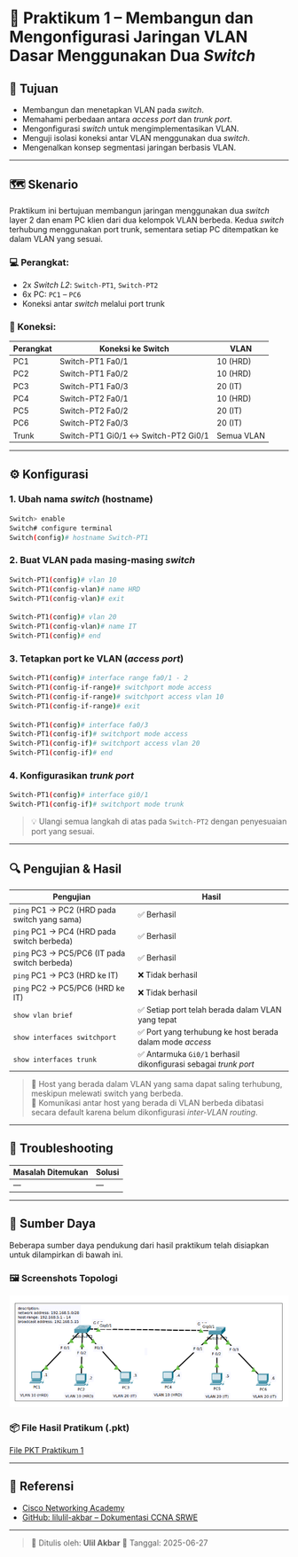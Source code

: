 # 📘 Praktikum 1 – Membangun dan Mengonfigurasi Jaringan VLAN Dasar Menggunakan Dua *Switch*

## 🎯 Tujuan

- Membangun dan menetapkan VLAN pada *switch*.
- Memahami perbedaan antara *access port* dan *trunk port*.
- Mengonfigurasi *switch* untuk mengimplementasikan VLAN.
- Menguji isolasi koneksi antar VLAN menggunakan dua *switch*.
- Mengenalkan konsep segmentasi jaringan berbasis VLAN.

---

## 🗺️ Skenario

Praktikum ini bertujuan membangun jaringan menggunakan dua *switch* layer 2 dan enam PC klien dari dua kelompok VLAN berbeda. Kedua *switch* terhubung menggunakan port trunk, sementara setiap PC ditempatkan ke dalam VLAN yang sesuai.

### 💻 Perangkat:

- 2x *Switch L2*: `Switch-PT1`, `Switch-PT2`
- 6x PC: `PC1` – `PC6`
- Koneksi antar *switch* melalui port trunk

### 🔗 Koneksi:

| Perangkat | Koneksi ke Switch | VLAN        |
|-----------|-------------------|-------------|
| PC1       | Switch-PT1 Fa0/1  | 10 (HRD)    |
| PC2       | Switch-PT1 Fa0/2  | 10 (HRD)    |
| PC3       | Switch-PT1 Fa0/3  | 20 (IT)     |
| PC4       | Switch-PT2 Fa0/1  | 10 (HRD)    |
| PC5       | Switch-PT2 Fa0/2  | 20 (IT)     |
| PC6       | Switch-PT2 Fa0/3  | 20 (IT)     |
| Trunk     | Switch-PT1 Gi0/1 ↔ Switch-PT2 Gi0/1 | Semua VLAN |


---

## ⚙️ Konfigurasi

### 1. Ubah nama *switch* (hostname)

```bash
Switch> enable
Switch# configure terminal
Switch(config)# hostname Switch-PT1
````

### 2. Buat VLAN pada masing-masing *switch*

```bash
Switch-PT1(config)# vlan 10
Switch-PT1(config-vlan)# name HRD
Switch-PT1(config-vlan)# exit

Switch-PT1(config)# vlan 20
Switch-PT1(config-vlan)# name IT
Switch-PT1(config)# end
```

### 3. Tetapkan port ke VLAN (*access port*)

```bash
Switch-PT1(config)# interface range fa0/1 - 2
Switch-PT1(config-if-range)# switchport mode access
Switch-PT1(config-if-range)# switchport access vlan 10
Switch-PT1(config-if-range)# exit

Switch-PT1(config)# interface fa0/3
Switch-PT1(config-if)# switchport mode access
Switch-PT1(config-if)# switchport access vlan 20
Switch-PT1(config-if)# end
```

### 4. Konfigurasikan *trunk port*

```bash
Switch-PT1(config)# interface gi0/1
Switch-PT1(config-if)# switchport mode trunk
```

> 💡 Ulangi semua langkah di atas pada `Switch-PT2` dengan penyesuaian port yang sesuai.

---

## 🔍 Pengujian & Hasil

| Pengujian                                   | Hasil         |
|---------------------------------------------|---------------|
| `ping` PC1 → PC2 (HRD pada switch yang sama) | ✅ Berhasil   |
| `ping` PC1 → PC4 (HRD pada switch berbeda)   | ✅ Berhasil   |
| `ping` PC3 → PC5/PC6 (IT pada switch berbeda)| ✅ Berhasil   |
| `ping` PC1 → PC3 (HRD ke IT)                 | ❌ Tidak berhasil |
| `ping` PC2 → PC5/PC6 (HRD ke IT)             | ❌ Tidak berhasil |
| `show vlan brief`                            | ✅ Setiap port telah berada dalam VLAN yang tepat |
| `show interfaces switchport`                 | ✅ Port yang terhubung ke host berada dalam mode *access* |
| `show interfaces trunk`                      | ✅ Antarmuka `Gi0/1` berhasil dikonfigurasi sebagai *trunk port* |

> 📌 Host yang berada dalam VLAN yang sama dapat saling terhubung, meskipun melewati switch yang berbeda.  
> 📌 Komunikasi antar host yang berada di VLAN berbeda dibatasi secara default karena belum dikonfigurasi *inter-VLAN routing*.

***

## 🧠 Troubleshooting

| Masalah Ditemukan | Solusi |
| ----------------- | ------ |
| —                 | —      |

---

## 📁 Sumber Daya

Beberapa sumber daya pendukung dari hasil praktikum telah disiapkan untuk dilampirkan di bawah ini.

### 🖼️ Screenshots Topologi

![Gambar Topologi Praktikum 1](../resources/topology/praktikum-1-membangun-dan-mengonfigurasi-jaringan-vlan-dasar-menggunakan-dua-switch.png)

### 📦 File Hasil Pratikum (.pkt)

[File PKT Praktikum 1](../resources/packet-tracer-files/praktikum-1-membangun-dan-mengonfigurasi-jaringan-vlan-dasar-menggunakan-dua-switch.pkt)

***

## 📎 Referensi

* [Cisco Networking Academy](https://www.netacad.com/)
* [GitHub: lilulil-akbar – Dokumentasi CCNA SRWE](https://github.com/lilulil-akbar/ccna-switching-routing-wireless-docs)

---

> 📌 Ditulis oleh: **Ulil Akbar**
> 📅 Tanggal: 2025-06-27


